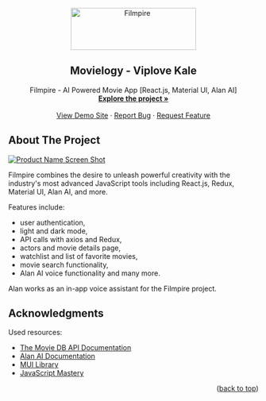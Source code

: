<div id="top"></div>

<!-- PROJECT [othneildrew] SHIELDS -->

<!-- PROJECT LOGO -->
<br />
<div align="center">
  <a href="https://github.com/jovan-vukic/filmpire">
    <img src="src/assets/images/lightLogo.png" alt="Filmpire" width="252" height="85">
  </a>

  <h2 align="center">Movielogy - Viplove Kale</h2>

  <p align="center">
    Filmpire - AI Powered Movie App [React.js, Material UI, Alan AI]
    <br />
    <a href="https://github.com/jovan-vukic/filmpire"><strong>Explore the project »</strong></a>
    <br />
    <br />
    <a href="https://filmpire-jovan.netlify.app/">View Demo Site</a>
    ·
    <a href="https://github.com/jovan-vukic/filmpire/issues">Report Bug</a>
    ·
    <a href="https://github.com/jovan-vukic/filmpire/issues">Request Feature</a>
  </p>
</div>

<!-- ABOUT THE PROJECT -->
## About The Project

[![Product Name Screen Shot][product-screenshot]](https://movielogy-viplove3541.netlify.app/)

Filmpire combines the desire to unleash powerful creativity with the industry's most advanced JavaScript tools including React.js, Redux, Material UI, Alan AI, and more.

Features include:
* user authentication,
* light and dark mode,
* API calls with axios and Redux,
* actors and movie details page,
* watchlist and list of favorite movies,
* movie search functionality,
* Alan AI voice functionality and many more.

Alan works as an in-app voice assistant for the Filmpire project.



<!-- ACKNOWLEDGMENTS -->
## Acknowledgments

Used resources:

* [The Movie DB API Documentation](https://developers.themoviedb.org/3/getting-started/introduction)
* [Alan AI Documentation](https://alan.app/docs/)
* [MUI Library](https://mui.com/)
* [JavaScript Mastery](https://www.jsmastery.pro/)

<p align="right">(<a href="#top">back to top</a>)</p>

<!-- MARKDOWN LINKS & IMAGES -->
[product-screenshot]: src/assets/images/screenshot.PNG
